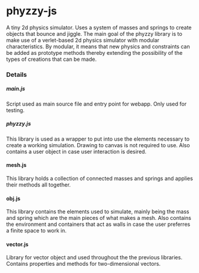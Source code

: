 # phyzzy-js
A tiny 2d physics simulator. Uses a system of masses and springs to create
objects that bounce and jiggle. The main goal of the phyzzy library is to
make use of a verlet-based 2d physics simulator with modular characteristics.
By modular, it means that new physics and constraints can be added as prototype
methods thereby extending the possibility of the types of creations that can be
made.

### Details

##### main.js
Script used as main source file and entry point for webapp. Only used for testing.

##### phyzzy.js
This library is used as a wrapper to put into use the elements necessary to create a
working simulation. Drawing to canvas is not required to use. Also contains a user object
in case user interaction is desired.

#### mesh.js
This library holds a collection of connected masses and springs and applies their
methods all together.

#### obj.js
This library contains the elements used to simulate, mainly being the mass and spring which
are the main pieces of what makes a mesh. Also contains the environment and containers that act
as walls in case the user preferres a finite space to work in.

#### vector.js
Library for vector object and used throughout the the previous libraries. Contains properties and
methods for two-dimensional vectors.

